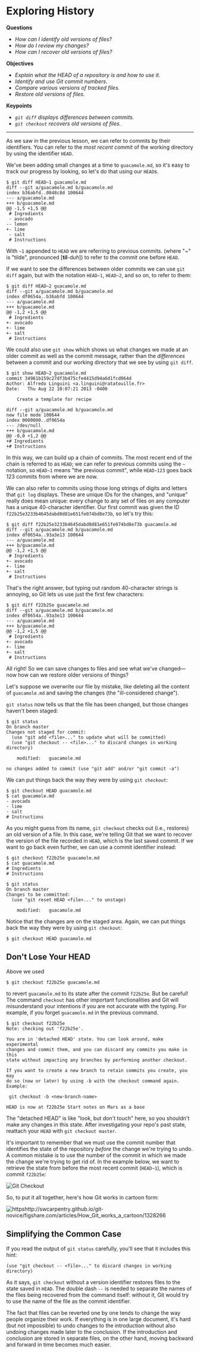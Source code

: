 # Exploring History

**Questions**
- *How can I identify old versions of files?*
- *How do I review my changes?*
- *How can I recover old versions of files?*

**Objectives**
- *Explain what the HEAD of a repository is and how to use it.*
- *Identify and use Git commit numbers.*
- *Compare various versions of tracked files.*
- *Restore old versions of files.*

**Keypoints**
- *`git diff` displays differences between commits.*
- *`git checkout` recovers old versions of files.*

---

As we saw in the previous lesson, we can refer to commits by their
identifiers.  You can refer to the _most recent commit_ of the working
directory by using the identifier `HEAD`.

We've been adding small changes at a time to `guacamole.md`, so it's easy to track our
progress by looking, so let's do that using our `HEAD`s.

```shell
$ git diff HEAD~1 guacamole.md
diff --git a/guacamole.md b/guacamole.md
index b36abfd..0848c8d 100644
--- a/guacamole.md
+++ b/guacamole.md
@@ -1,5 +1,5 @@
 # Ingredients
 - avocado
-- lemon
+- lime
 - salt
 # Instructions
```

With `~1` appended to `HEAD` we are referring to previous commits.
(where "~" is "tilde", pronounced [**til**-d*uh*]) 
to refer to the commit one before `HEAD`.

If we want to see the differences between older commits we can use `git diff`
again, but with the notation `HEAD~1`, `HEAD~2`, and so on, to refer to them:

```shell
$ git diff HEAD~2 guacamole.md
diff --git a/guacamole.md b/guacamole.md
index df0654a..b36abfd 100644
--- a/guacamole.md
+++ b/guacamole.md
@@ -1,2 +1,5 @@
 # Ingredients
+- avocado
+- lime
+- salt
 # Instructions
```

We could also use `git show` which shows us what changes we made at an older
commit as well as the commit message, rather than the _differences_ between a
commit and our working directory that we see by using `git diff`.

```shell
$ git show HEAD~2 guacamole.md
commit 34961b159c27df3b475cfe4415d94a6d1fcd064d
Author: Alfredo Linguini <a.linguini@ratatouille.fr>
Date:   Thu Aug 22 10:07:21 2013 -0400

    Create a template for recipe

diff --git a/guacamole.md b/guacamole.md
new file mode 100644
index 0000000..df0654a
--- /dev/null
+++ b/guacamole.md
@@ -0,0 +1,2 @@
+# Ingredients
+# Instructions
```

In this way,
we can build up a chain of commits.
The most recent end of the chain is referred to as `HEAD`;
we can refer to previous commits using the `~` notation,
so `HEAD~1`
means "the previous commit",
while `HEAD~123` goes back 123 commits from where we are now.

We can also refer to commits using
those long strings of digits and letters
that `git log` displays.
These are unique IDs for the changes,
and "unique" really does mean unique:
every change to any set of files on any computer
has a unique 40-character identifier.
Our first commit was given the ID
`f22b25e3233b4645dabd0d81e651fe074bd8e73b`,
so let's try this:

```shell
$ git diff f22b25e3233b4645dabd0d81e651fe074bd8e73b guacamole.md
diff --git a/guacamole.md b/guacamole.md
index df0654a..93a3e13 100644
--- a/guacamole.md
+++ b/guacamole.md
@@ -1,2 +1,5 @@
 # Ingredients
+- avocado
+- lime
+- salt
 # Instructions
```

That's the right answer,
but typing out random 40-character strings is annoying,
so Git lets us use just the first few characters:

```
$ git diff f22b25e guacamole.md
diff --git a/guacamole.md b/guacamole.md
index df0654a..93a3e13 100644
--- a/guacamole.md
+++ b/guacamole.md
@@ -1,2 +1,5 @@
 # Ingredients
+- avocado
+- lime
+- salt
 # Instructions
```

All right! So
we can save changes to files and see what we've changed—now how
can we restore older versions of things?

Let's suppose we overwrite our file by mistake, like deleting all the content of
`guacamole.md` and saving the changes (the "ill-considered change").

`git status` now tells us that the file has been changed,
but those changes haven't been staged:

```shell
$ git status
On branch master
Changes not staged for commit:
  (use "git add <file>..." to update what will be committed)
  (use "git checkout -- <file>..." to discard changes in working directory)

	modified:   guacamole.md

no changes added to commit (use "git add" and/or "git commit -a")
```

We can put things back the way they were
by using `git checkout`:

```shell
$ git checkout HEAD guacamole.md
$ cat guacamole.md
- avocado
- lime
- salt
# Instructions
```

As you might guess from its name,
`git checkout` checks out (i.e., restores) an old version of a file.
In this case,
we're telling Git that we want to recover the version of the file recorded in `HEAD`,
which is the last saved commit.
If we want to go back even further,
we can use a commit identifier instead:

```shell
$ git checkout f22b25e guacamole.md
$ cat guacamole.md
# Ingredients
# Instructions
```

```shell
$ git status
On branch master
Changes to be committed:
  (use "git reset HEAD <file>..." to unstage)

	modified:   guacamole.md

```

Notice that the changes are on the staged area.
Again, we can put things back the way they were
by using `git checkout`:

```shell
$ git checkout HEAD guacamole.md
```


## Don't Lose Your HEAD

Above we used

```shell
$ git checkout f22b25e guacamole.md
```

to revert `guacamole.md` to its state after the commit `f22b25e`. But be careful! 
The command `checkout` has other important functionalities and Git will misunderstand
your intentions if you are not accurate with the typing. For example, 
if you forget `guacamole.md` in the previous command.

```shell
$ git checkout f22b25e
Note: checking out 'f22b25e'.

You are in 'detached HEAD' state. You can look around, make experimental
changes and commit them, and you can discard any commits you make in this
state without impacting any branches by performing another checkout.

If you want to create a new branch to retain commits you create, you may
do so (now or later) by using -b with the checkout command again. Example:

 git checkout -b <new-branch-name>

HEAD is now at f22b25e Start notes on Mars as a base
```

The "detached HEAD" is like "look, but don't touch" here,
so you shouldn't make any changes in this state.
After investigating your repo's past state, reattach your `HEAD` with `git checkout master`.


It's important to remember that
we must use the commit number that identifies the state of the repository
*before* the change we're trying to undo.
A common mistake is to use the number of
the commit in which we made the change we're trying to get rid of.
In the example below, we want to retrieve the state from before the most
recent commit (`HEAD~1`), which is commit `f22b25e`:

![Git Checkout](http://swcarpentry.github.io/git-novice/fig/git-checkout.svg)

So, to put it all together,
here's how Git works in cartoon form:

![httpshttp://swcarpentry.github.io/git-novice/figshare.com/articles/How_Git_works_a_cartoon/1328266](http://swcarpentry.github.io/git-novice/fig/git_staging.svg)

## Simplifying the Common Case

If you read the output of `git status` carefully,
you'll see that it includes this hint:

```shell
(use "git checkout -- <file>..." to discard changes in working directory)
```

As it says,
`git checkout` without a version identifier restores files to the state saved in `HEAD`.
The double dash `--` is needed to separate the names of the files being recovered
from the command itself:
without it,
Git would try to use the name of the file as the commit identifier.


The fact that files can be reverted one by one
tends to change the way people organize their work.
If everything is in one large document,
it's hard (but not impossible) to undo changes to the introduction
without also undoing changes made later to the conclusion.
If the introduction and conclusion are stored in separate files,
on the other hand,
moving backward and forward in time becomes much easier.

